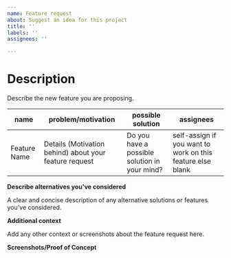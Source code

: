 ```yaml
---
name: Feature request
about: Suggest an idea for this project
title: ''
labels: ''
assignees: ''

---
```


# Description

Describe the new feature you are proposing.


| name            | problem/motivation                                                  | possible solution  | assignees                                                      |
| --------------- | ------------------------------------------------------ | ------- | -------------------------------------------------------------- |
| Feature Name | Details (Motivation behind) about your feature request | Do you have a possible solution in your mind? | self-assign if you want to work on this feature else blank |


**Describe alternatives you've considered**

A clear and concise description of any alternative solutions or features you've considered.

**Additional context**

Add any other context or screenshots about the feature request here.

**Screenshots/Proof of Concept**

<!-- Use a website like Imgur to add your image, alternatively you can also upload from your device as well.-->
